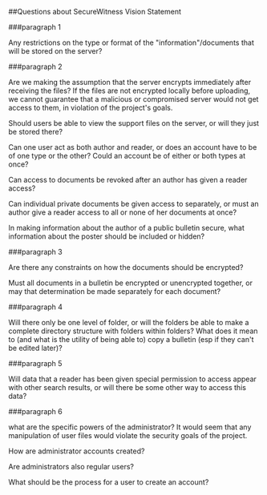 ##Questions about SecureWitness Vision Statement


###paragraph 1

Any restrictions on the type or format of the "information"/documents that will be stored on the server?


###paragraph 2

Are we making the assumption that the server encrypts immediately after receiving the files? If the files are not encrypted locally before uploading, we cannot guarantee that a malicious or compromised server would not get access to them, in violation of the project's goals.

Should users be able to view the support files on the server, or will they just be stored there?

Can one user act as both author and reader, or does an account have to be of one type or the other? Could an account be of either or both types at once?

Can access to documents be revoked after an author has given a reader access?

Can individual private documents be given access to separately, or must an author give a reader access to all or none of her documents at once?

In making information about the author of a public bulletin secure, what information about the poster should be included or hidden?


###paragraph 3

Are there any constraints on how the documents should be encrypted?

Must all documents in a bulletin be encrypted or unencrypted together, or may that determination be made separately for each document?


###paragraph 4

Will there only be one level of folder, or will the folders be able to make a complete directory structure with folders within folders? What does it mean to (and what is the utility of being able to) copy a bulletin (esp if they can't be edited later)?


###paragraph 5

Will data that a reader has been given special permission to access appear with other search results, or will there be some other way to access this data?


###paragraph 6

what are the specific powers of the administrator? It would seem that any manipulation of user files would violate the security goals of the project.

How are administrator accounts created?

Are administrators also regular users?

What should be the process for a user to create an account?
